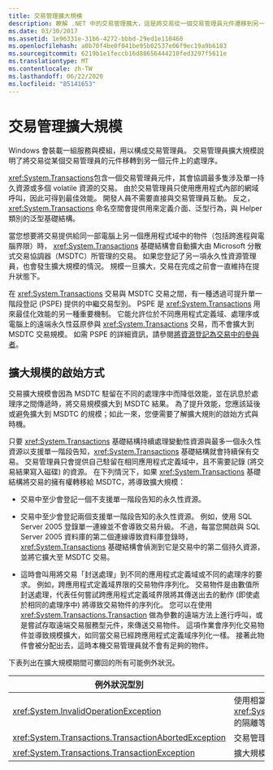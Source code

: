 ```yaml
---
title: 交易管理擴大規模
description: 瞭解 .NET 中的交易管理擴大，這是將交易從一個交易管理員元件遷移到另一個的程式。
ms.date: 03/30/2017
ms.assetid: 1e96331e-31b6-4272-bbbd-29ed1e110460
ms.openlocfilehash: a0b70f4be0f041be95b02537e06f9ec19a9b6183
ms.sourcegitcommit: 6219b1e1feccb16d88656444210fed3297f5611e
ms.translationtype: MT
ms.contentlocale: zh-TW
ms.lasthandoff: 06/22/2020
ms.locfileid: "85141653"
---
```

# <a name="transaction-management-escalation"></a>交易管理擴大規模
Windows 會裝載一組服務與模組，用以構成交易管理員。 交易管理員擴大規模說明了將交易從某個交易管理員的元件移轉到另一個元件上的處理序。  
  
 <xref:System.Transactions>包含一個交易管理員元件，其會協調最多隻涉及單一持久資源或多個 volatile 資源的交易。 由於交易管理員只使用應用程式內部的網域呼叫，因此可得到最佳效能。 開發人員不需要直接與交易管理員互動。 反之，<xref:System.Transactions> 命名空間會提供用來定義介面、泛型行為，與 Helper 類別的泛型基礎結構。  
  
 當您想要將交易提供給同一部電腦上另一個應用程式域中的物件（包括跨進程與電腦界限）時， <xref:System.Transactions> 基礎結構會自動擴大由 Microsoft 分散式交易協調器（MSDTC）所管理的交易。 如果您登記了另一項永久性資源管理員，也會發生擴大規模的情況。 規模一旦擴大，交易在完成之前會一直維持在提升狀態下。  
  
 在 <xref:System.Transactions> 交易與 MSDTC 交易之間，有一種透過可提升單一階段登記 (PSPE) 提供的中繼交易型別。 PSPE 是 <xref:System.Transactions> 用來最佳化效能的另一種重要機制。 它能允許位於不同應用程式定義域、處理序或電腦上的遠端永久性茲原參與 <xref:System.Transactions> 交易，而不會擴大到 MSDTC 交易規模。 如需 PSPE 的詳細資訊，請參閱[將資源登記為交易中的參與者](enlisting-resources-as-participants-in-a-transaction.md)。  
  
## <a name="how-escalation-is-initiated"></a>擴大規模的啟始方式  
 交易擴大規模會因為 MSDTC 駐留在不同的處理序中而降低效能，並在訊息於處理序之間傳遞時，將交易規模擴大到 MSDTC 結果。 為了提升效能，您應該延後或避免擴大到 MSDTC 的規模；如此一來，您便需要了解擴大規則的啟始方式與時機。  
  
 只要 <xref:System.Transactions> 基礎結構持續處理變動性資源與最多一個永久性資源以支援單一階段告知，<xref:System.Transactions> 基礎結構就會持續保有交易。 交易管理員只會提供自己駐留在相同應用程式定義域中，且不需要記錄 (將交易結果寫入磁碟) 的資源。 在下列情況下，如果 <xref:System.Transactions> 基礎結構將交易的擁有權轉移給 MSDTC，將導致擴大規模：  
  
- 交易中至少會登記一個不支援單一階段告知的永久性資源。  
  
- 交易中至少會登記兩個支援單一階段告知的永久性資源。 例如，使用 SQL Server 2005 登錄單一連線並不會導致交易升級。 不過，每當您開啟與 SQL Server 2005 資料庫的第二個連線導致資料庫登錄時， <xref:System.Transactions> 基礎結構會偵測到它是交易中的第二個持久資源，並將它擴大至 MSDTC 交易。  
  
- 這時會叫用將交易「封送處理」到不同的應用程式定義域或不同的處理序的要求。 例如，跨應用程式定義域界限的交易物件序列化。 交易物件是由數值所封送處理，代表任何嘗試跨應用程式定義域界限將其傳送出去的動作 (即使處於相同的處理序中) 將導致交易物件的序列化。 您可以在使用 <xref:System.Transactions.Transaction> 做為參數的遠端方法上進行呼叫，或是嘗試存取遠端交易服務型元件，來傳送交易物件。 這項作業會序列化交易物件並導致規模擴大，如同當交易已經跨應用程式定義域序列化一樣。 接著此物件會被分配出去，這時本機交易管理員就不會有足夠的物件。  
  
 下表列出在擴大規模期間可擲回的所有可能例外狀況。  
  
|例外狀況型別|條件|  
|--------------------|---------------|  
|<xref:System.InvalidOperationException>|使用相當於 <xref:System.Transactions.IsolationLevel.Snapshot> 的隔離等級來擴大交易規模的嘗試。|  
|<xref:System.Transactions.TransactionAbortedException>|交易管理員已關閉。|  
|<xref:System.Transactions.TransactionException>|擴大規模會失敗並中止應用程式。|

